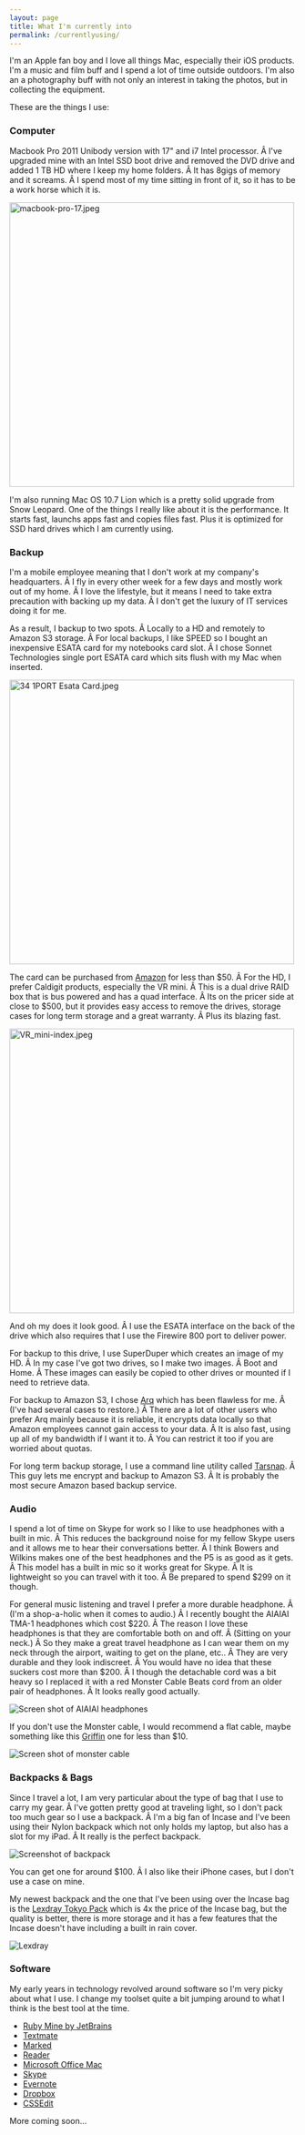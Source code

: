 ```yaml
---
layout: page
title: What I'm currently into
permalink: /currentlyusing/
---
```


I'm an Apple fan boy and I love all things Mac, especially their iOS products. I'm a music and film buff and I spend a lot of time outside outdoors.  I'm also an a photography buff with not only an interest in taking the photos, but in collecting the equipment.

These are the things I use:

### Computer

Macbook Pro 2011 Unibody version with 17" and i7 Intel processor. Â I've upgraded mine with an Intel SSD boot drive and removed the DVD drive and added 1 TB HD where I keep my home folders. Â It has 8gigs of memory and it screams. Â I spend most of my time sitting in front of it, so it has to be a work horse which it is.

<img title="macbook-pro-17.jpeg" src="http://joshkerr.s3.amazonaws.com/images/macbook-pro-17.jpeg" border="0" alt="macbook-pro-17.jpeg" width="500" />

I'm also running Mac OS 10.7 Lion which is a pretty solid upgrade from Snow Leopard. One of the things I really like about it is the performance. It starts fast, launchs apps fast and copies files fast. Plus it is optimized for SSD hard drives which I am currently using.

### Backup

I'm a mobile employee meaning that I don't work at my company's headquarters. Â I fly in every other week for a few days and mostly work out of my home. Â I love the lifestyle, but it means I need to take extra precaution with backing up my data. Â I don't get the luxury of IT services doing it for me.

As a result, I backup to two spots. Â Locally to a HD and remotely to Amazon S3 storage. Â For local backups, I like SPEED so I bought an inexpensive ESATA card for my notebooks card slot. Â I chose Sonnet Technologies single port ESATA card which sits flush with my Mac when inserted.

<img title="34 1PORT Esata Card.jpeg" src="http://joshkerr.s3.amazonaws.com/images/34%201PORT%20Esata%20Card.jpeg" border="0" alt="34 1PORT Esata Card.jpeg" width="500" />

The card can be purchased from [Amazon][1] for less than $50. Â For the HD, I prefer Caldigit products, especially the VR mini. Â This is a dual drive RAID box that is bus powered and has a quad interface. Â Its on the pricer side at close to $500, but it provides easy access to remove the drives, storage cases for long term storage and a great warranty. Â Plus its blazing fast.

<img title="VR_mini-index.jpeg" src="http://joshkerr.s3.amazonaws.com/images/VR_mini-index.jpeg" border="0" alt="VR_mini-index.jpeg" width="500" />

And oh my does it look good. Â I use the ESATA interface on the back of the drive which also requires that I use the Firewire 800 port to deliver power.

For backup to this drive, I use SuperDuper which creates an image of my HD. Â In my case I've got two drives, so I make two images. Â Boot and Home. Â These images can easily be copied to other drives or mounted if I need to retrieve data.

For backup to Amazon S3, I chose [Arq][2] which has been flawless for me. Â (I've had several cases to restore.) Â There are a lot of other users who prefer Arq mainly because it is reliable, it encrypts data locally so that Amazon employees cannot gain access to your data. Â It is also fast, using up all of my bandwidth if I want it to. Â You can restrict it too if you are worried about quotas.

For long term backup storage, I use a command line utility called [Tarsnap][3]. Â This guy lets me encrypt and backup to Amazon S3. Â It is probably the most secure Amazon based backup service.

### Audio

I spend a lot of time on Skype for work so I like to use headphones with a built in mic. Â This reduces the background noise for my fellow Skype users and it allows me to hear their conversations better. Â I think Bowers and Wilkins makes one of the best headphones and the P5 is as good as it gets. Â This model has a built in mic so it works great for Skype. Â It is lightweight so you can travel with it too. Â Be prepared to spend $299 on it though.

For general music listening and travel I prefer a more durable headphone. Â (I'm a shop-a-holic when it comes to audio.) Â I recently bought the AIAIAI TMA-1 headphones which cost $220. Â The reason I love these headphones is that they are comfortable both on and off. Â (Sitting on your neck.) Â So they make a great travel headphone as I can wear them on my neck through the airport, waiting to get on the plane, etc.. Â They are very durable and they look indiscreet. Â You would have no idea that these suckers cost more than $200. Â I though the detachable cord was a bit heavy so I replaced it with a red Monster Cable Beats cord from an older pair of headphones. Â It looks really good actually.

![Screen shot of AIAIAI headphones](http://i.imgur.com/15VmL.jpg)

If you don't use the Monster cable, I would recommend a flat cable, maybe something like this [Griffin][4] one for less than $10.

![Screen shot of monster cable](http://joshkerr.s3.amazonaws.com/images/41XspbUnlnL._SL500_AA300_.jpeg)

### Backpacks & Bags

Since I travel a lot, I am very particular about the type of bag that I use to carry my gear. Â I've gotten pretty good at traveling light, so I don't pack too much gear so I use a backpack. Â I'm a big fan of Incase and I've been using their Nylon backpack which not only holds my laptop, but also has a slot for my iPad. Â It really is the perfect backpack.

![Screenshot of backpack](http://joshkerr.s3.amazonaws.com/images/detail%20shot.jpeg)

You can get one for around $100. Â I also like their iPhone cases, but I don't use a case on mine.

My newest backpack and the one that I've been using over the Incase bag is the [Lexdray Tokyo Pack][5] which is 4x the price of the Incase bag, but the quality is better, there is more storage and it has a few features that the Incase doesn't have including a built in rain cover.

![Lexdray][6]

### Software

My early years in technology revolved around software so I'm very picky about what I use. I change my toolset quite a bit jumping around to what I think is the best tool at the time.

* [Ruby Mine by JetBrains](http://www.jetbrains.com/ruby/)
* [Textmate](http://macromates.com/)
* [Marked](http://itunes.apple.com/us/app/marked/id448925439?mt=12)
* [Reader](http://reederapp.com/)
* [Microsoft Office Mac](http://www.microsoft.com/mac/)
* [Skype](http://www.skype.com)
* [Evernote](http://www.evernote.com)
* [Dropbox](http://www.dropbox.com)
* [CSSEdit](http://www.macrabbit.com)


More coming soon...

 [1]: http://www.amazon.com/Tempo-Sata-Express-1PORT-Esata/dp/B003AP5JRQ/ref=sr_1_9?s=electronics&ie=UTF8&qid=1303678976&sr=1-9
 [2]: http://www.haystacksoftware.com/arq/
 [3]: http://www.tarsnap.com/
 [4]: http://www.amazon.com/Griffin-GC17103-Auxiliary-Audio-Cable/dp/B003CK70VC/ref=tag_dpp_lp_edpp_img_ex
 [5]: http://www.lexdray.com/collections/the-classified-collection/products/tokyo-pack
 [6]: http://i.imgur.com/Tlpeu.jpg